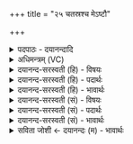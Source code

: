+++
title = "२५ चतस्रश्च मेऽष्टौ"

+++
<details><summary>पदपाठः - दयानन्दादि</summary>

चत॑स्रः। च॒। मे॒। अ॒ष्टौ। च॒। मे॒। अ॒ष्टौ। च॒। मे॒। द्वाद॑श। च॒। मे॒। द्वाद॑श। च॒। मे॒। षोड॑श। च॒। मे॒। षोड॑श। च॒। मे॒। वि॒ꣳश॒तिः। च॒। मे॒। वि॒ꣳश॒तिः। च॒। मे॒। चतु॑र्विꣳशति॒रिति॒ चतुः॑ऽविꣳशतिः। च॒। मे॒। चतु॑र्विꣳशति॒रिति॒ चतुः॑ऽविꣳशतिः। च॒। मे॒। अ॒ष्टावि॑ꣳशति॒रित्य॒ष्टाऽविꣳशतिः। च॒। मे॒। अ॒ष्टावि॑ꣳशति॒रित्य॒ष्टाऽवि॑ꣳशतिः। च॒। मे॒। द्वात्रि॑ꣳशत्। च॒। मे॒। द्वात्रि॑ꣳशत्। च॒। मे॒। षट्त्रि॑ꣳश॒दिति॒ षट्ऽत्रि॑ꣳशत्। च॒। मे॒। षट्त्रि॑ꣳश॒दिति॒ षट्ऽत्रि॑ꣳशत्। च॒। मे॒। च॒त्वा॒रि॒ꣳशत्। च॒। मे॒। च॒त्वा॒रि॒ꣳशत्। च॒। मे॒। चतु॑श्चत्वारिꣳश॒दिति॒ चतुः॑ऽचत्वारिꣳशत्। च॒। मे॒। चतु॑श्चत्वारिꣳश॒दिति॒ चतुः॑ऽचत्वारिꣳशत्। च॒। मे॒। अ॒ष्टाच॑त्वारिꣳश॒दित्य॒ष्टाऽच॑त्वारिꣳशत्। च॒। मे॒। य॒ज्ञेन॑। क॒ल्प॒न्ता॒म्। २५।
</details>

<details><summary>अधिमन्त्रम् (VC)</summary>

- समाङ्कगणितविद्याविदात्मा देवता
- पूर्वदेवा ऋषयः
- भुरिक् पङ्क्तिः
- पञ्चमः
</details>

<details><summary>दयानन्द-सरस्वती (हि) - विषयः</summary>

अब सम अङ्कों के गणित विषय को अगले मन्त्र में कहा है ॥
</details>

<details><summary>दयानन्द-सरस्वती (हि) - पदार्थः</summary>

पदार्थान्वयभाषाः -  (यज्ञेन) मेल करने अर्थात् योग करने में (मे) मेरी (चतस्रः) चार संख्या (च) और चारि संख्या (मे) मेरी (अष्टौ) आठ संख्या (च) फिर (मे) मेरी (अष्टौ) आठ संख्या (च) और चारि (मे) मेरी (द्वादश) बारह (च) फिर (मे) मेरी (द्वादश) बारह (च) और चारि (मे) मेरी (षोडश) सोलह (च) फिर (मे) मेरी (षोडश) सोलह (च) और चारि (मे) मेरी (विंशतिः) बीस (च) फिर (मे) मेरी (विंशतिः) बीस (च) और चारि (मे) मेरी (चतुर्विंशतिः) चौबीस (च) फिर (मे) मेरी (चतुर्विंशतिः) चौबीस (च) और चारि (मे) मेरी (अष्टाविंशतिः) अट्ठाईस (च) फिर (मे) मेरी (अष्टाविंशतिः) अट्ठाईस (च) और चारि (मे) मेरी (द्वात्रिंशत्) बत्तीस (च) फिर (मे) मेरी (द्वात्रिंशत्) बत्तीस (च) चारि (मे) मेरी (षट्त्रिंशत्) छत्तीस (च) फिर (मे) मेरी (षट्त्रिंशत्) छत्तीस (च) और चारि (मे) मेरी (चत्वारिंशत्) चालीस (च) फिर (मे) मेरी (चत्वारिंशत्) चालीस (च) और चारि (मे) मेरी (चतुश्चत्वारिंशत्) चवालीस (च) फिर (मे) मेरी (चतुश्चत्वारिंशत्) चवालीस (च) और चारि (मे) मेरी (अष्टाचत्वारिंशत्) अड़तालीस (च) आगे भी उक्तविधि से संख्या (कल्पन्ताम्) समर्थ हों, यह प्रथम योगपक्ष है ॥१ ॥२५ ॥ अब दूसरा−(यज्ञेन) योग से विपरीत दानरूप वियोगमार्ग से विपरीत संगृहीत (च) और संख्या चारि-चारि के वियोग से जैसे (मे) मेरी (कल्पन्ताम्) समर्थ हों वैसे (मे) मेरी (अष्टाचत्वारिंशत्) अड़तालीस (च) चारि के वियोग से (मे) मेरी (चतुश्चत्वारिंशत्) चवालीस (च) फिर (मे) मेरी (चतुश्चत्वारिंशत्) चवालीस (च) चारि के वियोग से (मे) मेरी (चत्वारिंशत्) चालीस (च) फिर (मे) मेरी (चत्वारिंशत्) चालीस (च) चारि के वियोग से (मे) मेरी (षट्त्रिंशत्) छत्तीस (च) फिर (मे) मेरी (षट्त्रिंशत्) छत्तीस (च) चारि के वियोग से (मे) मेरी (द्वात्रिंशत्) बत्तीस इस प्रकार सब संख्याओं में जानना चाहिये। यह वियोग से दूसरा पक्ष है ॥२ ॥२५ ॥ अब तीसरा पक्ष−(मे) मेरी (चतस्रः) चारि संख्या (च) और (मे) मेरी (अष्टौ) आठ (च) परस्पर गुणी, (मे) मेरी (अष्टौ) आठ (च) और (मे) मेरी (द्वादश) बारह (च) परस्पर गुणी, (मे) मेरी (द्वादश) बारह (च) और (मे) मेरी (षोडश) सोलह (च) परस्पर गुणी, (मे) मेरी (षोडश) सोलह (च) और (मे) मेरी (विंशतिः) बीस (च) परस्पर गुणी, इस प्रकार संख्या आगे भी (यज्ञेन) उक्त वार-वार गुणन से (कल्पन्ताम्) समर्थ हों। यह गुणनविषय से तीसरा पक्ष है ॥३ ॥२५ ॥
</details>

<details><summary>दयानन्द-सरस्वती (हि) - भावार्थः</summary>

भावार्थभाषाः -  पिछले मन्त्र में एक संख्या को लेकर दो के योग वियोग से विषम संख्या कही। इससे पूर्व मन्त्र में क्रम से आई हुई एक, दो, तीन संख्या को छोड़ इस मन्त्र में चारि के योग वा वियोग से चौथी संख्या को लेकर सम संख्या प्रतिपादन किई। इन दोनों मन्त्रों से विषम संख्या और सम संख्याओं का भेद जानके बुद्धि के अनुकूल कल्पना से सब गणित विद्या जाननी चाहिये ॥२५ ॥
</details>

<details><summary>दयानन्द-सरस्वती (सं) - विषयः</summary>

अथ समाङ्कगणितविषयमाह ॥
</details>

<details><summary>दयानन्द-सरस्वती (सं) - पदार्थः</summary>

पदार्थान्वयभाषाः -  यज्ञेन सङ्गतिकरणेन मे चतस्रः—चतुःसंख्या च-चतस्रो मेऽष्टौ, च-पुनर्मे अष्टौ-च-चतस्रो मे द्वादश, च-पुनर्मे द्वादश च-चतस्रो मे षोडश, च-पुनर्मे षोडश च-चतस्रो मे विंशतिः, च-पुनर्मे विंशतिश्च-चतस्रो मे चतुर्विंशतिः, च-पुनर्मे चतुर्विंशतिश्च-चतस्रो मेऽष्टाविंशतिः, च-पुनर्मेऽष्टाविंशतिश्च-चतस्रो मे द्वात्रिंशत्, च-पुनर्मे द्वात्रिंशच्च-चतस्रो मे षट्त्रिंशच्च-पुनर्मे षट्त्रिंशच्च-चतस्रो मे चत्वारिंशत्, च-पुनर्मे चत्वारिंशच्च-चतस्रो मे चतुश्चत्वारिंशत्, च पुनर्मे चतुश्चत्वारिंशच्च-चतस्रो मेऽष्टाचत्वारिंशत् चादग्रेऽपि पूर्वोक्तविधिना संख्याः कल्पन्ताम् ॥ इत्येको योगपक्षः ॥१ ॥२५ ॥ अथ द्वितीयः—यज्ञेन योगतो विपरीतेन दानरूपेण वियोगमार्गेण विपरीताः संगृहीताश्चान्यान्या संख्या चतुर्णां वियोगेन यथा मे कल्पन्तां तथा मेऽष्टाचत्वारिंशच्च-चतुर्णां दानेन वियोगेन मे चतुश्चत्वारिंशत् च-पुनर्मे चतुश्चत्वारिंशच्च-चतुर्णां वियोगेन मे चत्वारिंशत् च-पुनर्मे चत्वारिंशच्च-चतुर्णां वियोगेन मे षट्त्रिंशत् च-पुनर्मे षट्त्रिंशच्च-चतुर्णां वियोगेन मे द्वात्रिंशदेवं सर्वत्र ॥ इति वियोगेन द्वितीयः पक्षः ॥२ ॥२५ ॥ अथ तृतीयः—मे चतस्रश्च मेऽष्टौ च, मेऽष्टौ च मे द्वादश च, मे द्वादश च मे षोडश च, मे षोडश च मे विंशतिश्चैवंविधाः संख्या अग्रेऽपि यज्ञेन उक्तपुनःपुनर्योगेन गुणनेन कल्पन्तां समर्था भवन्तु, इति गुणनविषयेण तृतीयः पक्षः ॥३ ॥२५ ॥
</details>

<details><summary>दयानन्द-सरस्वती (सं) - भावार्थः</summary>

भावार्थभाषाः -  पूर्वस्मिन्नेकां संख्यां संगृह्य द्वयोर्योगवियोगाभ्यां विषमाः संख्याः प्रतिपादिताः। अतः पूर्वत्र क्रमेणागतैकद्वित्रिसंख्या विहायात्र मन्त्रे चतसॄणां योगेन वियोगेन वा चतुःसंख्यामारभ्य समसंख्याः प्रतिपादिताः। अनेन मन्त्रद्वयेन विषमसंख्यानां समसंख्यानाञ्च भेदान् विज्ञाय यथाबुद्धिकल्पनया सर्वा गणितविद्या विज्ञातव्याः ॥२५ ॥
</details>

<details><summary>सविता जोशी ← दयानन्दः (म) - भावार्थः</summary>

भावार्थभाषाः -  मागच्या मंत्रात एक संख्या घेऊन दोनच्या बेरजेने व वजाबाकीने विषम संख्या दर्शविलेली आहे. यापूर्वीच्या मंत्रात क्रमाने आलेल्या एक, दोन, तीन संख्या सोडून या मंत्रात चारांची बेरीज किंवा वजाबाकीने चौथी संख्या घेऊन सम संख्या प्रतिपादित केलेली आहे. या दोन मंत्रांनी विषम किंवा सम संख्यांचे भेद जाणून बुद्धीच्या साह्याने तर्कपूर्ण रीतीने सर्व गणित विद्या जाणली पाहिजे.
</details>